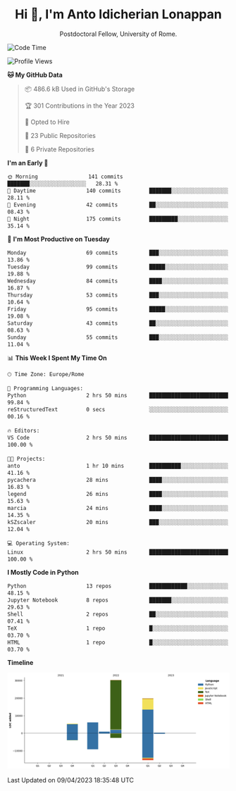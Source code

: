 
<h1 align="center">Hi 👋, I'm Anto Idicherian Lonappan</h1>
<p align="center">Postdoctoral Fellow, University of Rome. </p>


<!--START_SECTION:waka-->
![Code Time](http://img.shields.io/badge/Code%20Time-241%20hrs%205%20mins-blue)

![Profile Views](http://img.shields.io/badge/Profile%20Views-20-blue)

**🐱 My GitHub Data** 

> 📦 486.6 kB Used in GitHub's Storage 
 > 
> 🏆 301 Contributions in the Year 2023
 > 
> 💼 Opted to Hire
 > 
> 📜 23 Public Repositories 
 > 
> 🔑 6 Private Repositories 
 > 
**I'm an Early 🐤** 

```text
🌞 Morning                141 commits         ███████░░░░░░░░░░░░░░░░░░   28.31 % 
🌆 Daytime                140 commits         ███████░░░░░░░░░░░░░░░░░░   28.11 % 
🌃 Evening                42 commits          ██░░░░░░░░░░░░░░░░░░░░░░░   08.43 % 
🌙 Night                  175 commits         █████████░░░░░░░░░░░░░░░░   35.14 % 
```
📅 **I'm Most Productive on Tuesday** 

```text
Monday                   69 commits          ███░░░░░░░░░░░░░░░░░░░░░░   13.86 % 
Tuesday                  99 commits          █████░░░░░░░░░░░░░░░░░░░░   19.88 % 
Wednesday                84 commits          ████░░░░░░░░░░░░░░░░░░░░░   16.87 % 
Thursday                 53 commits          ███░░░░░░░░░░░░░░░░░░░░░░   10.64 % 
Friday                   95 commits          █████░░░░░░░░░░░░░░░░░░░░   19.08 % 
Saturday                 43 commits          ██░░░░░░░░░░░░░░░░░░░░░░░   08.63 % 
Sunday                   55 commits          ███░░░░░░░░░░░░░░░░░░░░░░   11.04 % 
```


📊 **This Week I Spent My Time On** 

```text
🕑︎ Time Zone: Europe/Rome

💬 Programming Languages: 
Python                   2 hrs 50 mins       █████████████████████████   99.84 % 
reStructuredText         0 secs              ░░░░░░░░░░░░░░░░░░░░░░░░░   00.16 % 

🔥 Editors: 
VS Code                  2 hrs 50 mins       █████████████████████████   100.00 % 

🐱‍💻 Projects: 
anto                     1 hr 10 mins        ██████████░░░░░░░░░░░░░░░   41.16 % 
pycachera                28 mins             ████░░░░░░░░░░░░░░░░░░░░░   16.83 % 
legend                   26 mins             ████░░░░░░░░░░░░░░░░░░░░░   15.63 % 
marcia                   24 mins             ████░░░░░░░░░░░░░░░░░░░░░   14.35 % 
kSZscaler                20 mins             ███░░░░░░░░░░░░░░░░░░░░░░   12.04 % 

💻 Operating System: 
Linux                    2 hrs 50 mins       █████████████████████████   100.00 % 
```

**I Mostly Code in Python** 

```text
Python                   13 repos            ████████████░░░░░░░░░░░░░   48.15 % 
Jupyter Notebook         8 repos             ███████░░░░░░░░░░░░░░░░░░   29.63 % 
Shell                    2 repos             ██░░░░░░░░░░░░░░░░░░░░░░░   07.41 % 
TeX                      1 repo              █░░░░░░░░░░░░░░░░░░░░░░░░   03.70 % 
HTML                     1 repo              █░░░░░░░░░░░░░░░░░░░░░░░░   03.70 % 
```



**Timeline**

![Lines of Code chart](https://raw.githubusercontent.com/antolonappan/antolonappan/main/assets/bar_graph.png)


 Last Updated on 09/04/2023 18:35:48 UTC
<!--END_SECTION:waka-->
